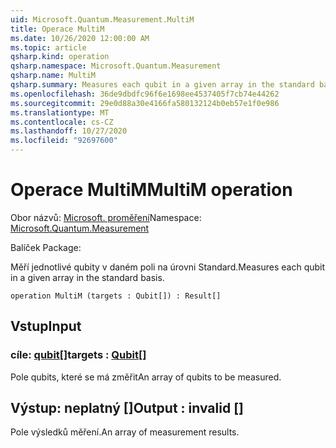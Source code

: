```yaml
---
uid: Microsoft.Quantum.Measurement.MultiM
title: Operace MultiM
ms.date: 10/26/2020 12:00:00 AM
ms.topic: article
qsharp.kind: operation
qsharp.namespace: Microsoft.Quantum.Measurement
qsharp.name: MultiM
qsharp.summary: Measures each qubit in a given array in the standard basis.
ms.openlocfilehash: 36de9dbdfc96f6e1698ee4537405f7cb74e44262
ms.sourcegitcommit: 29e0d88a30e4166fa580132124b0eb57e1f0e986
ms.translationtype: MT
ms.contentlocale: cs-CZ
ms.lasthandoff: 10/27/2020
ms.locfileid: "92697600"
---
```

# <a name="multim-operation"></a><span data-ttu-id="abefb-102">Operace MultiM</span><span class="sxs-lookup"><span data-stu-id="abefb-102">MultiM operation</span></span>

<span data-ttu-id="abefb-103">Obor názvů: [Microsoft. proměření](xref:Microsoft.Quantum.Measurement)</span><span class="sxs-lookup"><span data-stu-id="abefb-103">Namespace: [Microsoft.Quantum.Measurement](xref:Microsoft.Quantum.Measurement)</span></span>

<span data-ttu-id="abefb-104">Balíček [](https://nuget.org/packages/)</span><span class="sxs-lookup"><span data-stu-id="abefb-104">Package: [](https://nuget.org/packages/)</span></span>


<span data-ttu-id="abefb-105">Měří jednotlivé qubity v daném poli na úrovni Standard.</span><span class="sxs-lookup"><span data-stu-id="abefb-105">Measures each qubit in a given array in the standard basis.</span></span>

```qsharp
operation MultiM (targets : Qubit[]) : Result[]
```


## <a name="input"></a><span data-ttu-id="abefb-106">Vstup</span><span class="sxs-lookup"><span data-stu-id="abefb-106">Input</span></span>

### <a name="targets--qubit"></a><span data-ttu-id="abefb-107">cíle: [qubit](xref:microsoft.quantum.lang-ref.qubit)[]</span><span class="sxs-lookup"><span data-stu-id="abefb-107">targets : [Qubit](xref:microsoft.quantum.lang-ref.qubit)[]</span></span>

<span data-ttu-id="abefb-108">Pole qubits, které se má změřit</span><span class="sxs-lookup"><span data-stu-id="abefb-108">An array of qubits to be measured.</span></span>



## <a name="output--__invalidresult__"></a><span data-ttu-id="abefb-109">Výstup: __neplatný <Result>__ []</span><span class="sxs-lookup"><span data-stu-id="abefb-109">Output : __invalid<Result>__ []</span></span>

<span data-ttu-id="abefb-110">Pole výsledků měření.</span><span class="sxs-lookup"><span data-stu-id="abefb-110">An array of measurement results.</span></span>